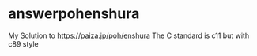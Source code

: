 # answerpohenshura
My Solution to https://paiza.jp/poh/enshura
The C standard is c11 but with c89 style
